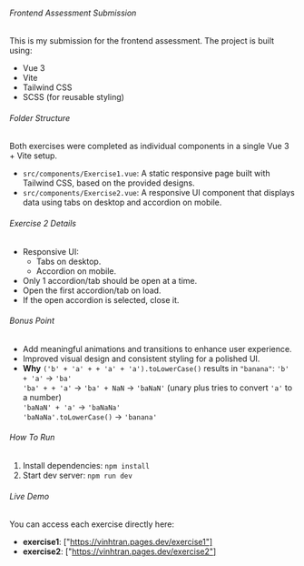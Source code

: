 ###### Frontend Assessment Submission
This is my submission for the frontend assessment. The project is built using:
- Vue 3
- Vite
- Tailwind CSS
- SCSS (for reusable styling)

###### Folder Structure

Both exercises were completed as individual components in a single Vue 3 + Vite setup.

- `src/components/Exercise1.vue`: A static responsive page built with Tailwind CSS, based on the provided designs.
- `src/components/Exercise2.vue`: A responsive UI component that displays data using tabs on desktop and accordion on mobile.

###### Exercise 2 Details
- Responsive UI:
    - Tabs on desktop.
    - Accordion on mobile.
- Only 1 accordion/tab should be open at a time.
- Open the first accordion/tab on load.
- If the open accordion is selected, close it.

###### Bonus Point
- Add meaningful animations and transitions to enhance user experience.
- Improved visual design and consistent styling for a polished UI.
- **Why** `('b' + 'a' + + 'a' + 'a').toLowerCase()` results in `"banana"`:
    `'b' + 'a'` -> `'ba'`  
    `'ba' + + 'a'` -> `'ba' + NaN` -> `'baNaN'` (unary plus tries to convert `'a'` to a number)  
    `'baNaN' + 'a'` -> `'baNaNa'`  
    `'baNaNa'.toLowerCase()` -> `'banana'`   

###### How To Run

1. Install dependencies: `npm install`
2. Start dev server: `npm run dev`


###### Live Demo

You can access each exercise directly here:

- **exercise1**: ["https://vinhtran.pages.dev/exercise1"]
- **exercise2**: ["https://vinhtran.pages.dev/exercise2"]